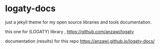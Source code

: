 # logaty-docs

just a jekyll theme for my open source libraries and tools documentation.

this one for (LOGATY) library , https://github.com/anzawi/logaty

documentation (results) for this repo https://anzawi.github.io/logaty-docs/
